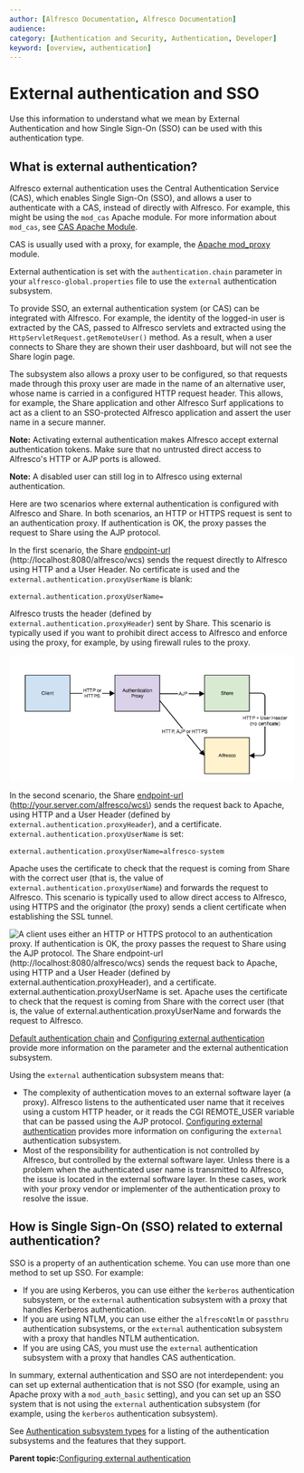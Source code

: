 ```yaml
---
author: [Alfresco Documentation, Alfresco Documentation]
audience: 
category: [Authentication and Security, Authentication, Developer]
keyword: [overview, authentication]
---
```


# External authentication and SSO

Use this information to understand what we mean by External Authentication and how Single Sign-On \(SSO\) can be used with this authentication type.

## **What is external authentication?**

Alfresco external authentication uses the Central Authentication Service \(CAS\), which enables Single Sign-On \(SSO\), and allows a user to authenticate with a CAS, instead of directly with Alfresco. For example, this might be using the `mod_cas` Apache module. For more information about `mod_cas`, see [CAS Apache Module](http://mod-cas.sourceforge.net/).

CAS is usually used with a proxy, for example, the [Apache mod\_proxy](https://httpd.apache.org/docs/current/mod/mod_proxy.html) module.

External authentication is set with the `authentication.chain` parameter in your `alfresco-global.properties` file to use the `external` authentication subsystem.

To provide SSO, an external authentication system \(or CAS\) can be integrated with Alfresco. For example, the identity of the logged-in user is extracted by the CAS, passed to Alfresco servlets and extracted using the `HttpServletRequest.getRemoteUser()` method. As a result, when a user connects to Share they are shown their user dashboard, but will not see the Share login page.

The subsystem also allows a proxy user to be configured, so that requests made through this proxy user are made in the name of an alternative user, whose name is carried in a configured HTTP request header. This allows, for example, the Share application and other Alfresco Surf applications to act as a client to an SSO-protected Alfresco application and assert the user name in a secure manner.

**Note:** Activating external authentication makes Alfresco accept external authentication tokens. Make sure that no untrusted direct access to Alfresco's HTTP or AJP ports is allowed.

**Note:** A disabled user can still log in to Alfresco using external authentication.

Here are two scenarios where external authentication is configured with Alfresco and Share. In both scenarios, an HTTP or HTTPS request is sent to an authentication proxy. If authentication is OK, the proxy passes the request to Share using the AJP protocol.

In the first scenario, the Share [endpoint-url](surf-connectors-endpoints.md) \(http://localhost:8080/alfresco/wcs\) sends the request directly to Alfresco using HTTP and a User Header. No certificate is used and the `external.authentication.proxyUserName` is blank:

```
external.authentication.proxyUserName=
```

Alfresco trusts the header \(defined by `external.authentication.proxyHeader`\) sent by Share. This scenario is typically used if you want to prohibit direct access to Alfresco and enforce using the proxy, for example, by using firewall rules to the proxy.

![A client uses either an HTTP or HTTPS protocol to an authentication proxy.  If authentication is OK,            the proxy passes the request to Share using the AJP protocol.             The Share endpoint-url (http://localhost:8080/alfresco/wcs) sends the request directly to the Alfresco layer using HTTP and a user header.            No certificate is used and the external.authentication.proxyUserName is blank. Alfresco trusts the header (defined by external.authentication.proxyHeader) sent by Share.](../images/external-direct.png)

In the second scenario, the Share [endpoint-url](surf-connectors-endpoints.md) \(http://your.server.com/alfresco/wcs\) sends the request back to Apache, using HTTP and a User Header \(defined by `external.authentication.proxyHeader`\), and a certificate. `external.authentication.proxyUserName` is set:

```
external.authentication.proxyUserName=alfresco-system
```

Apache uses the certificate to check that the request is coming from Share with the correct user \(that is, the value of `external.authentication.proxyUserName`\) and forwards the request to Alfresco. This scenario is typically used to allow direct access to Alfresco, using HTTPS and the originator \(the proxy\) sends a client certificate when establishing the SSL tunnel.

![A client uses either an HTTP or HTTPS protocol to an authentication proxy.  If authentication is OK,            the proxy passes the request to Share using the AJP protocol.             The Share endpoint-url (http://localhost:8080/alfresco/wcs) sends the request back to           Apache, using HTTP and a User Header (defined by         external.authentication.proxyHeader), and a certificate.         external.authentication.proxyUserName is         set. Apache uses         the certificate to check that the request is coming from Share with the correct user (that         is, the value of external.authentication.proxyUserName and forwards the         request to Alfresco.](../images/external-indirect.png)

[Default authentication chain](auth-subsystem-defaultauth.md) and [Configuring external authentication](auth-external-intro.md) provide more information on the parameter and the external authentication subsystem.

Using the `external` authentication subsystem means that:

-   The complexity of authentication moves to an external software layer \(a proxy\). Alfresco listens to the authenticated user name that it receives using a custom HTTP header, or it reads the CGI REMOTE\_USER variable that can be passed using the AJP protocol. [Configuring external authentication](../tasks/adminconsole-directorymgt-external.md) provides more information on configuring the `external` authentication subsystem.
-   Most of the responsibility for authentication is not controlled by Alfresco, but controlled by the external software layer. Unless there is a problem when the authenticated user name is transmitted to Alfresco, the issue is located in the external software layer. In these cases, work with your proxy vendor or implementer of the authentication proxy to resolve the issue.

## How is Single Sign-On \(SSO\) related to external authentication?

SSO is a property of an authentication scheme. You can use more than one method to set up SSO. For example:

-   If you are using Kerberos, you can use either the `kerberos` authentication subsystem, or the `external` authentication subsystem with a proxy that handles Kerberos authentication.
-   If you are using NTLM, you can use either the `alfrescoNtlm` or `passthru` authentication subsystems, or the `external` authentication subsystem with a proxy that handles NTLM authentication.
-   If you are using CAS, you must use the `external` authentication subsystem with a proxy that handles CAS authentication.

In summary, external authentication and SSO are not interdependent: you can set up external authentication that is not SSO \(for example, using an Apache proxy with a `mod_auth_basic` setting\), and you can set up an SSO system that is not using the `external` authentication subsystem \(for example, using the `kerberos` authentication subsystem\).

See [Authentication subsystem types](auth-subsystem-types.md) for a listing of the authentication subsystems and the features that they support.

**Parent topic:**[Configuring external authentication](../concepts/auth-external-intro.md)

